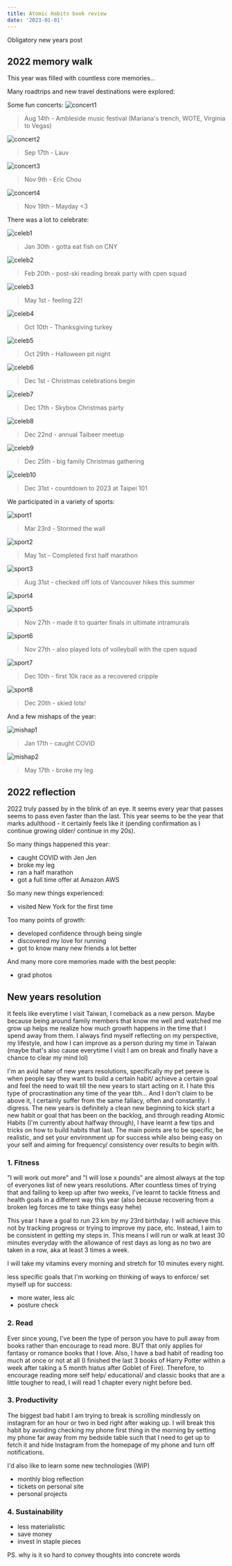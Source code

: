 ```yaml
---
title: Atomic Habits book review 
date: '2023-01-01'
---
```


Obligatory new years post

## 2022 memory walk
This year was filled with countless core memories...

Many roadtrips and new travel destinations were explored:

Some fun concerts:
![concert1](/images/blog/concert1.jpg)

> Aug 14th - Ambleside music festival (Mariana's trench, WOTE, Virginia to Vegas)

![concert2](/images/blog/concert2.jpg)

> Sep 17th - Lauv

![concert3](/images/blog/concert3.jpg)

> Nov 9th - Eric Chou

![concert4](/images/blog/concert4.jpg)

> Nov 19th - Mayday <3

There was a lot to celebrate:

![celeb1](/images/blog/celeb1.jpg)

> Jan 30th - gotta eat fish on CNY

![celeb2](/images/blog/celeb2.jpg)

> Feb 20th - post-ski reading break party with cpen squad

![celeb3](/images/blog/celeb3.jpg)

> May 1st - feeling 22!

![celeb4](/images/blog/celeb4.jpg)

> Oct 10th - Thanksgiving turkey

![celeb5](/images/blog/celeb5.jpg)

> Oct 29th - Halloween pit night

![celeb6](/images/blog/celeb6.jpg)

> Dec 1st - Christmas celebrations begin

![celeb7](/images/blog/celeb7.jpg)

> Dec 17th - Skybox Christmas party 

![celeb8](/images/blog/celeb8.jpg)

> Dec 22nd - annual Taibeer meetup

![celeb9](/images/blog/celeb9.jpg)

> Dec 25th - big family Christmas gathering

![celeb10](/images/blog/celeb10.jpg)

> Dec 31st - countdown to 2023 at Taipei 101

We participated in a variety of sports:

![sport1](/images/blog/sport1.jpg)

> Mar 23rd - Stormed the wall

![sport2](/images/blog/sport2.jpg)

> May 1st - Completed first half marathon

![sport3](/images/blog/sport3.jpg)

> Aug 31st - checked off lots of Vancouver hikes this summer

![sport4](/images/blog/sport4.jpg)

![sport5](/images/blog/sport5.jpg)

> Nov 27th - made it to quarter finals in ultimate intramurals

![sport6](/images/blog/sport6.jpg)

> Nov 27th - also played lots of volleyball with the cpen squad

![sport7](/images/blog/sport7.jpg)

> Dec 10th - first 10k race as a recovered cripple

![sport8](/images/blog/sport3.jpg)

> Dec 20th - skied lots!

And a few mishaps of the year:

![mishap1](/images/blog/mishap1.jpg)

> Jan 17th - caught COVID

![mishap2](/images/blog/mishap2.jpg)

> May 17th - broke my leg


## 2022 reflection
2022 truly passed by in the blink of an eye. It seems every year that passes seems to pass even faster than the last. This year seems to be the year that marks adulthood - it certainly feels like it (pending confirmation as I continue growing older/ continue in my 20s). 

So many things happened this year: 
 - caught COVID with Jen Jen
 - broke my leg
 - ran a half marathon
 - got a full time offer at Amazon AWS

So many new things experienced: 
 - visited New York for the first time

Too many points of growth:
 - developed confidence through being single
 - discovered my love for running
 - got to know many new friends a lot better

And many more core memories made with the best people:
 - grad photos

## New years resolution
It feels like everytime I visit Taiwan, I comeback as a new person. Maybe because being around family members that know me well and watched me grow up helps me realize how much growth happens in the time that I spend away from them. I always find myself reflecting on my perspective, my lifestyle, and how I can improve as a person during my time in Taiwan (maybe that's also cause everytime I visit I am on break and finally have a chance to clear my mind lol) 

I'm an avid hater of new years resolutions, specifically my pet peeve is when people say they want to build a certain habit/ achieve a certain goal and feel the need to wait till the new years to start acting on it. I hate this type of procrastination any time of the year tbh... And I don't claim to be above it, I certainly suffer from the same fallacy, often and constantly. I digress. The new years is definitely a clean new beginning to kick start a new habit or goal that has been on the backlog, and through reading Atomic Habits (I'm currently about halfway through), I have learnt a few tips and tricks on how to build habits that last. The main points are to be specific, be realistic, and set your environment up for success while also being easy on your self and aiming for frequency/ consistency over results to begin with. 

### 1. Fitness
"I will work out more" and "I will lose x pounds" are almost always at the top of everyones list of new years resolutions. After countless times of trying that and failing to keep up after two weeks, I've learnt to tackle fitness and health goals in a different way this year (also because recovering from a broken leg forces me to take things easy hehe)

This year I have a goal to run 23 km by my 23rd birthday. I will achieve this not by tracking progress or trying to improve my pace, etc. Instead, I aim to be consistent in getting my steps in. This means I will run or walk at least 30 minutes everyday with the allowance of rest days as long as no two are taken in a row, aka at least 3 times a week. 

I will take my vitamins every morning and stretch for 10 minutes every night. 

less specific goals that I'm working on thinking of ways to enforce/ set myself up for success:
- more water, less alc
- posture check

### 2. Read
Ever since young, I've been the type of person you have to pull away from books rather than encourage to read more. BUT that only applies for fantasy or romance books that I love. Also, I have a bad habit of reading too much at once or not at all (I finished the last 3 books of Harry Potter within a week after taking a 5 month hiatus after Goblet of Fire). Therefore, to encourage reading more self help/ educational/ and classic books that are a little tougher to read, I will read 1 chapter every night before bed. 

### 3. Productivity
The biggest bad habit I am trying to break is scrolling mindlessly on instagram for an hour or two in bed right after waking up. I will break this habit by avoiding checking my phone first thing in the morning by setting my phone far away from my bedside table such that I need to get up to fetch it and hide Instagram from the homepage of my phone and turn off notifications. 

I'd also like to learn some new technologies (WIP)
- monthly blog reflection
- tickets on personal site
- personal projects

### 4. Sustainability
- less materialistic
- save money
- invest in staple pieces


PS. why is it so hard to convey thoughts into concrete words